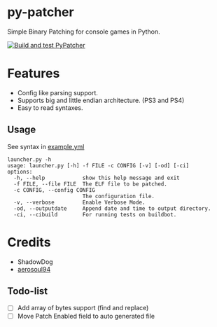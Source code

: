 # py-patcher

Simple Binary Patching for console games in Python.

[![Build and test PyPatcher](https://github.com/illusion0001/py-patcher/actions/workflows/build_and_test.yml/badge.svg)](https://github.com/illusion0001/py-patcher/actions/workflows/build_and_test.yml)

# Features

- Config like parsing support.
- Supports big and little endian architecture. (PS3 and PS4)
- Easy to read syntaxes.

## Usage

See syntax in [example.yml](data/example.yml)

```
launcher.py -h
usage: launcher.py [-h] -f FILE -c CONFIG [-v] [-od] [-ci]
options:
  -h, --help            show this help message and exit
  -f FILE, --file FILE  The ELF file to be patched.
  -c CONFIG, --config CONFIG
                        The configuration file.
  -v, --verbose         Enable Verbose Mode.
  -od, --outputdate     Append date and time to output directory.
  -ci, --cibuild        For running tests on buildbot.
```

# Credits
- ShadowDog
- [aerosoul94](https://github.com/aerosoul94)

## Todo-list

- [ ] Add array of bytes support (find and replace)
- [ ] Move Patch Enabled field to auto generated file
